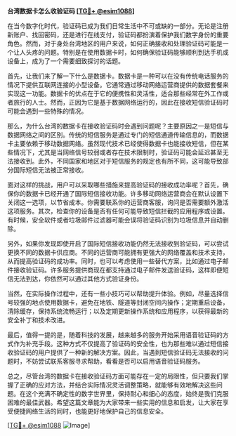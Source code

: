 **台湾数据卡怎么收验证码 [[TG💪+ @esim1088](https://t.me/s/esim1088)]**

在当今数字化时代，验证码已成为我们日常生活中不可或缺的一部分。无论是注册新账户、找回密码，还是进行在线支付，验证码都扮演着保护我们数字身份的重要角色。然而，对于身处台湾地区的用户来说，如何正确接收和处理验证码可能是一个让人头疼的问题。特别是在使用数据卡时，如何确保验证码能够顺利到达手机或设备上，成为了一个需要细致探讨的话题。

首先，让我们来了解一下什么是数据卡。数据卡是一种可以在没有传统电话服务的情况下提供互联网连接的小型设备。它通常通过移动网络运营商提供的数据套餐来实现这一功能。数据卡的优点在于它的便携性和灵活性，适合那些经常在外工作或者旅行的人士。然而，正因为它是基于数据网络运行的，因此在接收短信验证码时可能会遇到一些特殊的情况。

那么，为什么台湾的数据卡在接收验证码时会遇到问题呢？主要原因之一是短信与数据网络之间的区别。传统的短信服务是通过专门的短信通道传输信息的，而数据卡主要依赖于移动数据网络。虽然现代技术已经使得数据卡也能接收短信，但在某些情况下，尤其是当网络信号较弱或者存在技术限制时，验证码可能会延迟甚至无法接收到。此外，不同国家和地区对于短信服务的规定也有所不同，这可能导致部分国际短信无法被正常接收。

面对这样的挑战，用户可以采取哪些措施来提高验证码的接收成功率呢？首先，确保你的数据卡已经开通了国际短信接收功能。许多移动网络运营商会在默认设置下关闭这一选项，以节省成本。你需要联系你的运营商客服，询问是否需要额外激活这项服务。其次，检查你的设备是否有任何可能导致短信拦截的应用程序或设置。有时候，安全软件或者垃圾邮件过滤器可能会误将验证码识别为垃圾信息并自动删除。

另外，如果你发现即使开启了国际短信接收功能仍然无法接收到验证码，可以尝试更换不同的数据卡供应商。不同的运营商可能拥有更强大的网络覆盖和技术支持，从而提高验证码的成功率。同时，也可以考虑使用一些替代方案，比如通过电子邮件接收验证码。许多服务提供商现在都支持通过电子邮件发送验证码，这样即便短信无法到达，你依然可以通过其他方式验证身份。

当然，在实际操作过程中，还有一些小技巧可以帮助提升体验。例如，尽量选择信号较强的地点使用数据卡，避免在地铁、隧道等封闭空间内操作；定期重启设备，清除缓存，保持系统流畅运行；以及定期更新操作系统和应用程序，以获得最新的安全补丁和技术改进。

最后，值得一提的是，随着科技的发展，越来越多的服务开始采用语音验证码的方式作为补充手段。这种方式不仅提高了验证码的安全性，也为那些难以通过短信接收验证码的用户提供了一种新的解决方案。因此，当遇到短信验证码无法接收的问题时，不妨尝试联系客服寻求帮助，看看是否可以启用语音验证码服务。

总之，尽管台湾的数据卡在接收验证码方面可能存在一定的局限性，但只要我们掌握了正确的应对方法，并结合实际情况灵活调整策略，就能够有效地解决这些问题。在这个充满不确定性的数字世界里，保持耐心和细心的态度，始终是我们克服困难的最佳武器。希望这篇文章能为大家带来一些实用的信息和启发，让大家在享受便捷网络生活的同时，也能更好地保护自己的信息安全。

[[TG💪+ @esim1088](https://t.me/s/esim1088) ![Image](https://i.postimg.cc/4NQfJmqS/Snipaste-2025-05-13-00-14-12.png)]